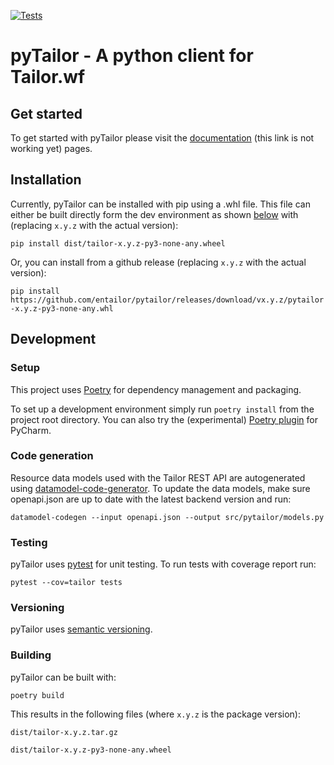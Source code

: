 [![Tests](https://github.com/entailor/pytailor/workflows/Tests/badge.svg)](https://github.com/entailor/pytailor/actions?workflow=Tests)

# pyTailor - A python client for Tailor.wf

## Get started
To get started with pyTailor please visit the [documentation]() (this link is not working
yet) pages.

## Installation

Currently, pyTailor can be installed with pip using a .whl file. This file can either be
built directly form the dev environment as shown [below](#building) with (replacing `x.y.z`
with the actual version):

`pip install dist/tailor-x.y.z-py3-none-any.wheel`

Or, you can install from a github release (replacing `x.y.z` with the actual version):

`pip install https://github.com/entailor/pytailor/releases/download/vx.y.z/pytailor-x.y.z-py3-none-any.whl`

## Development

### Setup
This project uses [Poetry](https://python-poetry.org/docs/) for dependency management and
packaging.

To set up a development environment simply run `poetry install` from the project root
directory. You can also try the (experimental)
[Poetry plugin](https://koxudaxi.github.io/poetry-pycharm-plugin/) for PyCharm.

### Code generation
Resource data models used with the Tailor REST API are autogenerated using
[datamodel-code-generator](https://github.com/koxudaxi/datamodel-code-generator).
To update the data models, make sure openapi.json are up to date with the latest backend
version and run:

`datamodel-codegen --input openapi.json --output src/pytailor/models.py`

### Testing
pyTailor uses [pytest](https://docs.pytest.org/en/stable/) for unit testing. To run tests
with coverage report run:
 
`pytest --cov=tailor tests`

### Versioning

pyTailor uses [semantic versioning](https://semver.org/spec/v2.0.0.html).

### Building
pyTailor can be built with:

`poetry build`

This results in the following files (where `x.y.z` is the package version):

`dist/tailor-x.y.z.tar.gz`

`dist/tailor-x.y.z-py3-none-any.wheel`

